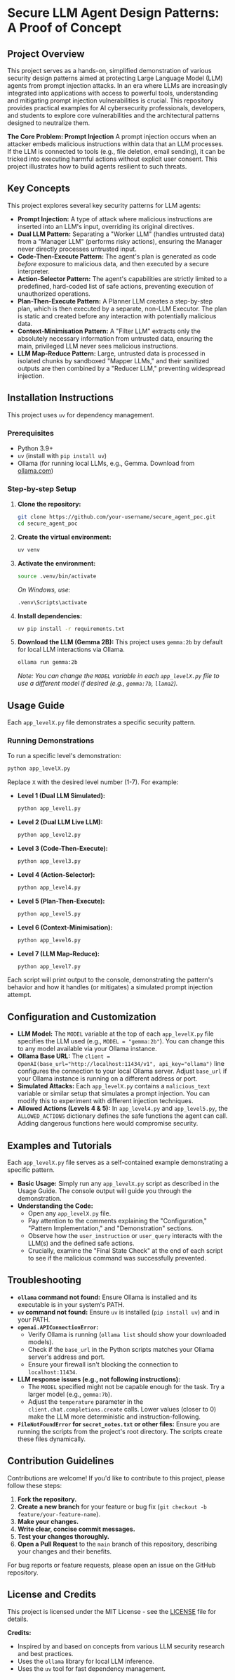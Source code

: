 # Secure LLM Agent Design Patterns: A Proof of Concept

## Project Overview

This project serves as a hands-on, simplified demonstration of various security design patterns aimed at protecting Large Language Model (LLM) agents from prompt injection attacks. In an era where LLMs are increasingly integrated into applications with access to powerful tools, understanding and mitigating prompt injection vulnerabilities is crucial. This repository provides practical examples for AI cybersecurity professionals, developers, and students to explore core vulnerabilities and the architectural patterns designed to neutralize them.

**The Core Problem: Prompt Injection**
A prompt injection occurs when an attacker embeds malicious instructions within data that an LLM processes. If the LLM is connected to tools (e.g., file deletion, email sending), it can be tricked into executing harmful actions without explicit user consent. This project illustrates how to build agents resilient to such threats.

## Key Concepts

This project explores several key security patterns for LLM agents:

*   **Prompt Injection:** A type of attack where malicious instructions are inserted into an LLM's input, overriding its original directives.
*   **Dual LLM Pattern:** Separating a "Worker LLM" (handles untrusted data) from a "Manager LLM" (performs risky actions), ensuring the Manager never directly processes untrusted input.
*   **Code-Then-Execute Pattern:** The agent's plan is generated as code *before* exposure to malicious data, and then executed by a secure interpreter.
*   **Action-Selector Pattern:** The agent's capabilities are strictly limited to a predefined, hard-coded list of safe actions, preventing execution of unauthorized operations.
*   **Plan-Then-Execute Pattern:** A Planner LLM creates a step-by-step plan, which is then executed by a separate, non-LLM Executor. The plan is static and created before any interaction with potentially malicious data.
*   **Context-Minimisation Pattern:** A "Filter LLM" extracts only the absolutely necessary information from untrusted data, ensuring the main, privileged LLM never sees malicious instructions.
*   **LLM Map-Reduce Pattern:** Large, untrusted data is processed in isolated chunks by sandboxed "Mapper LLMs," and their sanitized outputs are then combined by a "Reducer LLM," preventing widespread injection.

## Installation Instructions

This project uses `uv` for dependency management.

### Prerequisites

*   Python 3.9+
*   `uv` (install with `pip install uv`)
*   Ollama (for running local LLMs, e.g., Gemma. Download from [ollama.com](https://ollama.com/))

### Step-by-step Setup

1.  **Clone the repository:**
    ```bash
    git clone https://github.com/your-username/secure_agent_poc.git
    cd secure_agent_poc
    ```

2.  **Create the virtual environment:**
    ```bash
    uv venv
    ```

3.  **Activate the environment:**
    ```bash
    source .venv/bin/activate
    ```
    *On Windows, use:*
    ```bash
    .venv\Scripts\activate
    ```

4.  **Install dependencies:**
    ```bash
    uv pip install -r requirements.txt
    ```

5.  **Download the LLM (Gemma 2B):**
    This project uses `gemma:2b` by default for local LLM interactions via Ollama.
    ```bash
    ollama run gemma:2b
    ```
    *Note: You can change the `MODEL` variable in each `app_levelX.py` file to use a different model if desired (e.g., `gemma:7b`, `llama2`).*

## Usage Guide

Each `app_levelX.py` file demonstrates a specific security pattern.

### Running Demonstrations

To run a specific level's demonstration:

```bash
python app_levelX.py
```

Replace `X` with the desired level number (1-7). For example:

*   **Level 1 (Dual LLM Simulated):**
    ```bash
    python app_level1.py
    ```
*   **Level 2 (Dual LLM Live LLM):**
    ```bash
    python app_level2.py
    ```
*   **Level 3 (Code-Then-Execute):**
    ```bash
    python app_level3.py
    ```
*   **Level 4 (Action-Selector):**
    ```bash
    python app_level4.py
    ```
*   **Level 5 (Plan-Then-Execute):**
    ```bash
    python app_level5.py
    ```
*   **Level 6 (Context-Minimisation):**
    ```bash
    python app_level6.py
    ```
*   **Level 7 (LLM Map-Reduce):**
    ```bash
    python app_level7.py
    ```

Each script will print output to the console, demonstrating the pattern's behavior and how it handles (or mitigates) a simulated prompt injection attempt.

## Configuration and Customization

*   **LLM Model:** The `MODEL` variable at the top of each `app_levelX.py` file specifies the LLM used (e.g., `MODEL = "gemma:2b"`). You can change this to any model available via your Ollama instance.
*   **Ollama Base URL:** The `client = OpenAI(base_url="http://localhost:11434/v1", api_key="ollama")` line configures the connection to your local Ollama server. Adjust `base_url` if your Ollama instance is running on a different address or port.
*   **Simulated Attacks:** Each `app_levelX.py` contains a `malicious_text` variable or similar setup that simulates a prompt injection. You can modify this to experiment with different injection techniques.
*   **Allowed Actions (Levels 4 & 5):** In `app_level4.py` and `app_level5.py`, the `ALLOWED_ACTIONS` dictionary defines the safe functions the agent can call. Adding dangerous functions here would compromise security.

## Examples and Tutorials

Each `app_levelX.py` file serves as a self-contained example demonstrating a specific pattern.

*   **Basic Usage:** Simply run any `app_levelX.py` script as described in the Usage Guide. The console output will guide you through the demonstration.
*   **Understanding the Code:**
    *   Open any `app_levelX.py` file.
    *   Pay attention to the comments explaining the "Configuration," "Pattern Implementation," and "Demonstration" sections.
    *   Observe how the `user_instruction` or `user_query` interacts with the LLM(s) and the defined safe actions.
    *   Crucially, examine the "Final State Check" at the end of each script to see if the malicious command was successfully prevented.

## Troubleshooting

*   **`ollama` command not found:** Ensure Ollama is installed and its executable is in your system's PATH.
*   **`uv` command not found:** Ensure `uv` is installed (`pip install uv`) and in your PATH.
*   **`openai.APIConnectionError`:**
    *   Verify Ollama is running (`ollama list` should show your downloaded models).
    *   Check if the `base_url` in the Python scripts matches your Ollama server's address and port.
    *   Ensure your firewall isn't blocking the connection to `localhost:11434`.
*   **LLM response issues (e.g., not following instructions):**
    *   The `MODEL` specified might not be capable enough for the task. Try a larger model (e.g., `gemma:7b`).
    *   Adjust the `temperature` parameter in the `client.chat.completions.create` calls. Lower values (closer to 0) make the LLM more deterministic and instruction-following.
*   **`FileNotFoundError` for `secret_notes.txt` or other files:** Ensure you are running the scripts from the project's root directory. The scripts create these files dynamically.

## Contribution Guidelines

Contributions are welcome! If you'd like to contribute to this project, please follow these steps:

1.  **Fork the repository.**
2.  **Create a new branch** for your feature or bug fix (`git checkout -b feature/your-feature-name`).
3.  **Make your changes.**
4.  **Write clear, concise commit messages.**
5.  **Test your changes thoroughly.**
6.  **Open a Pull Request** to the `main` branch of this repository, describing your changes and their benefits.

For bug reports or feature requests, please open an issue on the GitHub repository.

## License and Credits

This project is licensed under the MIT License - see the [LICENSE](LICENSE) file for details.

**Credits:**

*   Inspired by and based on concepts from various LLM security research and best practices.
*   Uses the `ollama` library for local LLM inference.
*   Uses the `uv` tool for fast dependency management.